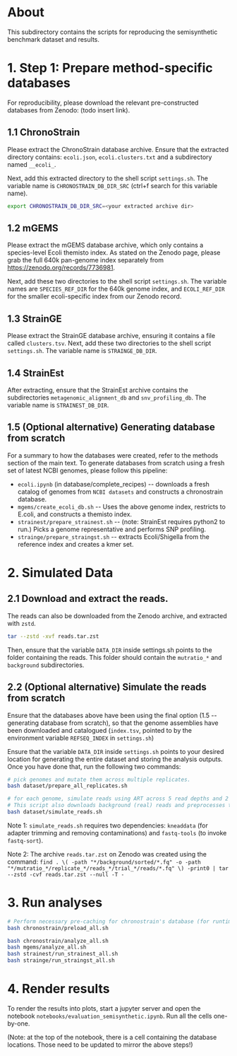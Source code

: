 # About

This subdirectory contains the scripts for reproducing the semisynthetic benchmark dataset and results.

# 1. Step 1: Prepare method-specific databases

For reproducibility, please download the relevant pre-constructed databases from Zenodo: (todo insert link).

## 1.1 ChronoStrain

Please extract the ChronoStrain database archive.
Ensure that the extracted directory contains: `ecoli.json`, `ecoli.clusters.txt` and a subdirectory named `__ecoli_`.

Next, add this extracted directory to the shell script `settings.sh`.
The variable name is `CHRONOSTRAIN_DB_DIR_SRC` (ctrl+f search for this variable name).
```bash
export CHRONOSTRAIN_DB_DIR_SRC=<your extracted archive dir>
```

## 1.2 mGEMS

Please extract the mGEMS database archive, which only contains a species-level Ecoli themisto index. 
As stated on the Zenodo page, please grab the full 640k pan-genome index separately from https://zenodo.org/records/7736981.

Next, add these two directories to the shell script `settings.sh`. 
The variable names are `SPECIES_REF_DIR` for the 640k genome index, and `ECOLI_REF_DIR` for the smaller ecoli-specific index from our Zenodo record.

## 1.3 StrainGE

Please extract the StrainGE database archive, ensuring it contains a file called `clusters.tsv`.
Next, add these two directories to the shell script `settings.sh`.
The variable name is `STRAINGE_DB_DIR`.

## 1.4 StrainEst

After extracting, ensure that the StrainEst archive contains the subdirectories `metagenomic_alignment_db` and `snv_profiling_db`. 
The variable name is `STRAINEST_DB_DIR`.

## 1.5 (Optional alternative) Generating database from scratch

For a summary to how the databases were created, refer to the methods section of the main text.
To generate databases from scratch using a fresh set of latest NCBI genomes, please follow this pipeline:
- `ecoli.ipynb` (in database/complete_recipes) -- downloads a fresh catalog of genomes from `NCBI datasets` and constructs a chronostrain database.
- `mgems/create_ecoli_db.sh` -- Uses the above genome index, restricts to E.coli, and constructs a themisto index.
- `strainest/prepare_strainest.sh` -- (note: StrainEst requires python2 to run.) Picks a genome representative and performs SNP profiling.
- `strainge/prepare_straingst.sh` -- extracts Ecoli/Shigella from the reference index and creates a kmer set.

# 2. Simulated Data

## 2.1 Download and extract the reads.

The reads can also be downloaded from the Zenodo archive, and extracted with `zstd`.
```bash
tar --zstd -xvf reads.tar.zst
```
Then, ensure that the variable `DATA_DIR` inside settings.sh points to the folder containing the reads.
This folder should contain the `mutratio_*` and `background` subdirectories.

## 2.2 (Optional alternative) Simulate the reads from scratch

Ensure that the databases above have been using the final option (1.5 -- generating database from scratch), so that
the genome assemblies have been downloaded and catalogued (`index.tsv`, pointed to by the environment variable `REFSEQ_INDEX` in `settings.sh`)

Ensure that the variable `DATA_DIR` inside `settings.sh` points to your desired location for generating the entire dataset and storing the analysis outputs.
Once you have done that, run the following two commands:
```bash
# pick genomes and mutate them across multiple replicates.
bash dataset/prepare_all_replicates.sh

# for each genome, simulate reads using ART across 5 read depths and 2 different seeds.
# This script also downloads background (real) reads and preprocesses them using kneaddata.
bash dataset/simulate_reads.sh
```

Note 1: `simulate_reads.sh` requires two dependencies: `kneaddata` (for adapter trimming and removing contaminations) and `fastq-tools` (to invoke `fastq-sort`).

Note 2: The archive `reads.tar.zst` on Zenodo was created using the command: `find . \( -path "*/background/sorted/*.fq" -o -path "*/mutratio_*/replicate_*/reads_*/trial_*/reads/*.fq" \) -print0 | tar --zstd -cvf reads.tar.zst --null -T -`

# 3. Run analyses

```bash
# Perform necessary pre-caching for chronostrain's database (for runtime consistency)
bash chronostrain/preload_all.sh

bash chronostrain/analyze_all.sh
bash mgems/analyze_all.sh
bash strainest/run_strainest_all.sh
bash strainge/run_straingst_all.sh
```

# 4. Render results

To render the results into plots, start a jupyter server and open the notebook `notebooks/evaluation_semisynthetic.ipynb`.
Run all the cells one-by-one. 

(Note: at the top of the notebook, there is a cell containing the database locations. Those need to be updated to mirror the above steps!)